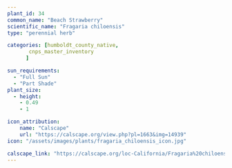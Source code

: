 ```yaml
---
plant_id: 34
common_name: "Beach Strawberry"
scientific_name: "Fragaria chiloensis"
type: "perennial herb"

categories: [humboldt_county_native,
       cnps_master_inventory
      ]

sun_requirements:
  - "Full Sun"
  - "Part Shade"
plant_size:
  - height: 
    - 0.49
    - 1

icon_attribution: 
    name: "Calscape"
    url: "https://calscape.org/view.php?pl=1663&img=14939"
icon: "/assets/images/plants/fragaria_chiloensis_icon.jpg" 

calscape_link: "https://calscape.org/loc-California/Fragaria%20chiloensis%20(Beach%20Strawberry)"
---
```


